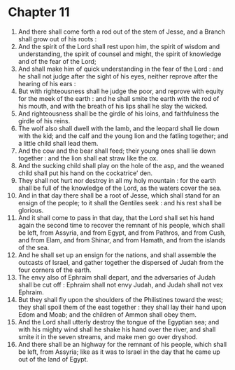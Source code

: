 # Chapter 11

1. And there shall come forth a rod out of the stem of Jesse, and a Branch shall grow out of his roots :
2. And the spirit of the Lord shall rest upon him, the spirit of wisdom and understanding, the spirit of counsel and might, the spirit of knowledge and of the fear of the Lord;
3. And shall make him of quick understanding in the fear of the Lord : and he shall not judge after the sight of his eyes, neither reprove after the hearing of his ears :
4. But with righteousness shall he judge the poor, and reprove with equity for the meek of the earth : and he shall smite the earth with the rod of his mouth, and with the breath of his lips shall he slay the wicked.
5. And righteousness shall be the girdle of his loins, and faithfulness the girdle of his reins.
6. The wolf also shall dwell with the lamb, and the leopard shall lie down with the kid; and the calf and the young lion and the fatling together; and a little child shall lead them.
7. And the cow and the bear shall feed; their young ones shall lie down together : and the lion shall eat straw like the ox.
8. And the sucking child shall play on the hole of the asp, and the weaned child shall put his hand on the cockatrice’ den.
9. They shall not hurt nor destroy in all my holy mountain : for the earth shall be full of the knowledge of the Lord, as the waters cover the sea.
10. And in that day there shall be a root of Jesse, which shall stand for an ensign of the people; to it shall the Gentiles seek : and his rest shall be glorious.
11. And it shall come to pass in that day, that the Lord shall set his hand again the second time to recover the remnant of his people, which shall be left, from Assyria, and from Egypt, and from Pathros, and from Cush, and from Elam, and from Shinar, and from Hamath, and from the islands of the sea.
12. And he shall set up an ensign for the nations, and shall assemble the outcasts of Israel, and gather together the dispersed of Judah from the four corners of the earth.
13. The envy also of Ephraim shall depart, and the adversaries of Judah shall be cut off : Ephraim shall not envy Judah, and Judah shall not vex Ephraim.
14. But they shall fly upon the shoulders of the Philistines toward the west; they shall spoil them of the east together : they shall lay their hand upon Edom and Moab; and the children of Ammon shall obey them.
15. And the Lord shall utterly destroy the tongue of the Egyptian sea; and with his mighty wind shall he shake his hand over the river, and shall smite it in the seven streams, and make men go over dryshod.
16. And there shall be an highway for the remnant of his people, which shall be left, from Assyria; like as it was to Israel in the day that he came up out of the land of Egypt.

